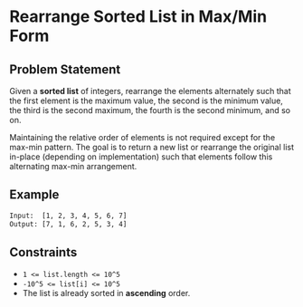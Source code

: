 # Rearrange Sorted List in Max/Min Form

## Problem Statement

Given a **sorted list** of integers, rearrange the elements alternately such that the first element is the maximum value, the second is the minimum value, the third is the second maximum, the fourth is the second minimum, and so on.

Maintaining the relative order of elements is not required except for the max-min pattern. The goal is to return a new list or rearrange the original list in-place (depending on implementation) such that elements follow this alternating max-min arrangement.

## Example

```bash
Input:  [1, 2, 3, 4, 5, 6, 7]
Output: [7, 1, 6, 2, 5, 3, 4]

```

## Constraints

- `1 <= list.length <= 10^5`
- `-10^5 <= list[i] <= 10^5`
- The list is already sorted in **ascending** order.
